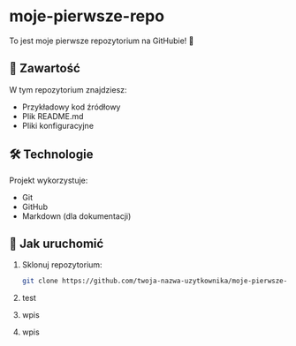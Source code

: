 # moje-pierwsze-repo

To jest moje pierwsze repozytorium na GitHubie! 🎉

## 📁 Zawartość

W tym repozytorium znajdziesz:

- Przykładowy kod źródłowy
- Plik README.md
- Pliki konfiguracyjne

## 🛠 Technologie

Projekt wykorzystuje:

- Git
- GitHub
- Markdown (dla dokumentacji)

## 🚀 Jak uruchomić

1. Sklonuj repozytorium:
   ```bash
   git clone https://github.com/twoja-nazwa-uzytkownika/moje-pierwsze-repo.git
2. test

3. wpis

4. wpis
